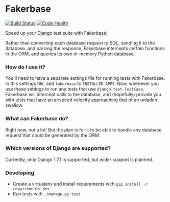 # Fakerbase

[![Build Status](https://travis-ci.org/inglesp/fakerbase.svg?branch=master)](https://travis-ci.org/inglesp/fakerbase)
[![Code Health](https://landscape.io/github/inglesp/fakerbase/master/landscape.svg)](https://landscape.io/github/inglesp/fakerbase/master)

Speed up your Django test suite with Fakerbase!

Rather than converting each database request to SQL, sending it to the
database, and parsing the response, Fakerbase intercepts certain functions in
the ORM, and queries its own in-memory Python database.


### How do I use it?

You'll need to have a separate settings file for running tests with Fakerbase.
In this settings file, add `fakerbase` to `INSTALLED_APPS`.  Now, whenever you
use these settings to run any tests that use `django.test.TestCase`, Fakerbase
will intercept calls to the database, and (hopefully) provide you with tests
that have an airspeed velocity approaching that of an unladen swallow.


### What can Fakerbase do?

Right now, not a lot!  But the plan is for it to be able to handle any database
request that could be generated by the ORM.


### Which versions of Django are supported?

Currently, only Django 1.7.1 is supported, but wider support is planned.


### Developing

* Create a virtualenv and install requirements with `pip install -r
  requirements-dev`
* Run tests with `./manage.py test`

